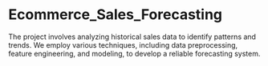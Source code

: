 # Ecommerce_Sales_Forecasting
The project involves analyzing historical sales data to identify patterns and trends. We employ various techniques, including data preprocessing, feature engineering, and modeling, to develop a reliable forecasting system. 
